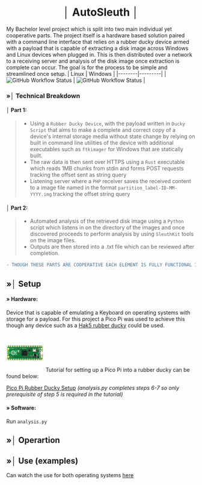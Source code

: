 <div align="center">
  <h1> │ AutoSleuth │ </h1>
</div>

My Bachelor level project which is split into two main individual yet cooperative parts. The project itself is a hardware based solution paired with a command line interface that relies on a rubber ducky device armed with a payload that is capable of extracting a disk image across Windows and Linux devices when plugged in. This is then distributed over a network to a receiving server and analysis of the disk image once extraction is complete can occur. The goal is for the process to be simple and streamlined once setup.
| Linux  | Windows |
|--------|---------|
| ![GitHub Workflow Status](https://img.shields.io/github/workflow/status/ciphey/ciphey/Python%20application?label=Linux) | ![GitHub Workflow Status](https://img.shields.io/github/workflow/status/ciphey/ciphey/Python%20application?label=Windows) |


### »│ Technical Breakdown
#### │ Part 1:
> - Using a `Rubber Ducky Device`, with the payload written in `Ducky Script` that aims to make a complete and correct copy of a device's internal storage media without state change by relying on built in command line utilities of the device with additional executables such as `ftkimager` for Windows that are statically built. 
> - The raw data is then sent over HTTPS using a `Rust` executable which reads 1MB chunks from stdin and forms POST requests tracking the offset sent as string query
> - Listening server where a `PHP` receiver saves the received content to a image file named in the format `partition_label-ID-MM-YYYY.img` tracking the offset string query

#### │ Part 2: 
> - Automated analysis of the retrieved disk image using a `Python` script which listens in on the directory of the images and once discovered proceeds to perform analysis by using `SleuthKit` tools on the image files. 
> - Outputs are then stored into a .txt file which can be reviewed after completion. 

```diff
- THOUGH THESE PARTS ARE COOPERATIVE EACH ELEMENT IS FULLY FUNCTIONAL INDEPENDENTLY OF EACH OTHER ALONG FOR EASY MODULATION -
```

## »│ Setup 

#### » Hardware: 
Device that is capable of emulating a Keyboard on operating systems with storage for a payload. For this project a Pico Pi was used to achieve this though any device such as a [Hak5 rubber ducky](https://shop.hak5.org/products/usb-rubber-ducky-deluxe) could be used.

<img width="20%" src="README_Photos/Pico.png">
Tutorial for setting up a Pico Pi into a rubber ducky can be found below:

[Pico Pi Rubber Ducky Setup](https://github.com/dbisu/pico-ducky)
*(analysis.py completes steps 6-7 so only prerequisite of step 5 is required in the tutorial)*

#### » Software: 
Run `analysis.py`

## »│ Operartion

## »│ Use (examples)

Can watch the use for both operating systems [here](https://youtu.be/3uT5HS6frBo)
